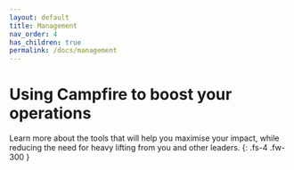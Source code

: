 ```yaml
---
layout: default
title: Management
nav_order: 4
has_children: true
permalink: /docs/management
---
```


# Using Campfire to boost your operations

Learn more about the tools that will help you maximise your impact, while reducing the need for heavy lifting from you and other leaders.
{: .fs-4 .fw-300 }

